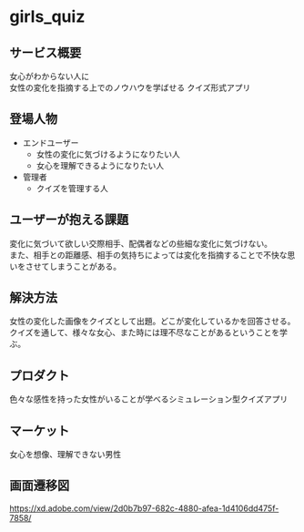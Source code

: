 # girls_quiz

## サービス概要
女心がわからない人に  
女性の変化を指摘する上でのノウハウを学ばせる
クイズ形式アプリ

## 登場人物

* エンドユーザー  
  * 女性の変化に気づけるようになりたい人  
  * 女心を理解できるようになりたい人  
* 管理者  
  * クイズを管理する人  

## ユーザーが抱える課題  

変化に気づいて欲しい交際相手、配偶者などの些細な変化に気づけない。  
また、相手との距離感、相手の気持ちによっては変化を指摘することで不快な思いをさせてしまうことがある。

## 解決方法

女性の変化した画像をクイズとして出題。どこが変化しているかを回答させる。  
クイズを通して、様々な女心、また時には理不尽なことがあるということを学ぶ。

## プロダクト

色々な感性を持った女性がいることが学べるシミュレーション型クイズアプリ

## マーケット

女心を想像、理解できない男性

## 画面遷移図
https://xd.adobe.com/view/2d0b7b97-682c-4880-afea-1d4106dd475f-7858/